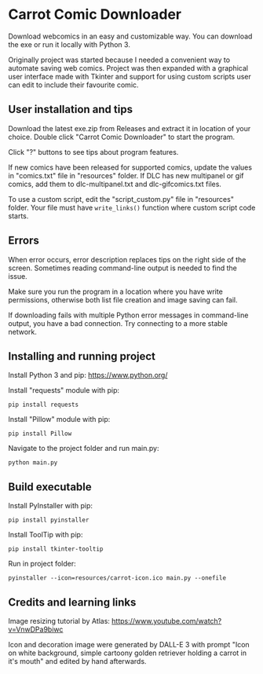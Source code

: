 # Carrot Comic Downloader

Download webcomics in an easy and customizable way. You can download the exe or run it locally with Python 3.

Originally project was started because I needed a convenient way to automate saving web comics. Project was then expanded with a graphical user interface made with Tkinter and support for using custom scripts user can edit to include their favourite comic.

## User installation and tips

Download the latest exe.zip from Releases and extract it in location of your choice. Double click "Carrot Comic Downloader" to start the program.

Click "?" buttons to see tips about program features.

If new comics have been released for supported comics, update the values in "comics.txt" file in "resources" folder. If DLC has new multipanel or gif comics, add them to dlc-multipanel.txt and dlc-gifcomics.txt files.

To use a custom script, edit the "script_custom.py" file in "resources" folder. Your file must have `write_links()` function where custom script code starts.

## Errors

When error occurs, error description replaces tips on the right side of the screen. Sometimes reading command-line output is needed to find the issue.

Make sure you run the program in a location where you have write permissions, otherwise both list file creation and image saving can fail.

If downloading fails with multiple Python error messages in command-line output, you have a bad connection. Try connecting to a more stable network.

## Installing and running project

Install Python 3 and pip: https://www.python.org/

Install "requests" module with pip:

```
pip install requests
```

Install "Pillow" module with pip:

```
pip install Pillow
```

Navigate to the project folder and run main.py:

```
python main.py
```

## Build executable

Install PyInstaller with pip:

```
pip install pyinstaller
```

Install ToolTip with pip:

```
pip install tkinter-tooltip
```

Run in project folder:

```
pyinstaller --icon=resources/carrot-icon.ico main.py --onefile
```

## Credits and learning links

Image resizing tutorial by Atlas: https://www.youtube.com/watch?v=VnwDPa9biwc

Icon and decoration image were generated by DALL-E 3 with prompt "Icon on white background, simple cartoony golden retriever holding a carrot in it's mouth" and edited by hand afterwards.
